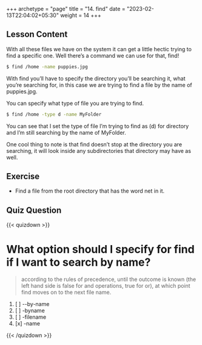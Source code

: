 +++
archetype = "page"
title = "14. find"
date = "2023-02-13T22:04:02+05:30"
weight = 14
+++

## Lesson Content

With all these files we have on the system it can get a little hectic trying to find a specific one. Well there’s a command we can use for that, find! 

```bash
$ find /home -name puppies.jpg
```

With find you’ll have to specify the directory you’ll be searching it, what you’re searching for, in this case we are trying to find a file by the name of puppies.jpg. 

You can specify what type of file you are trying to find. 

```bash
$ find /home -type d -name MyFolder
```

You can see that I set the type of file I’m trying to find as (d) for directory and I’m still searching by the name of MyFolder. 

One cool thing to note is that find doesn’t stop at the directory you are searching, it will look inside any subdirectories that directory may have as well.

## Exercise

- Find a file from the root directory that has the word net in it.

## Quiz Question

{{< quizdown >}}

# What option should I specify for find if I want to search by name?

> according to the rules of precedence, until the outcome is known (the left hand side is false for and operations, true for or), at which point find moves on to the next file name. 

1. [ ] --by-name
2. [ ] -byname
3. [ ] -filename
4. [x] -name

{{< /quizdown >}}
